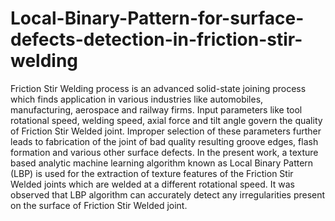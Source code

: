 # Local-Binary-Pattern-for-surface-defects-detection-in-friction-stir-welding
Friction Stir Welding process is an advanced solid-state joining process which finds application in various industries like automobiles, manufacturing, aerospace and railway firms. Input parameters like tool rotational speed, welding speed, axial force and tilt angle govern the quality of Friction Stir Welded joint. Improper selection of these parameters further leads to fabrication of the joint of bad quality resulting groove edges, flash formation and various other surface defects. In the present work, a texture based analytic machine learning algorithm known as Local Binary Pattern (LBP) is used for the extraction of texture features of the Friction Stir Welded joints which are welded at a different rotational speed. It was observed that LBP algorithm can accurately detect any irregularities present on the surface of Friction Stir Welded joint. 
